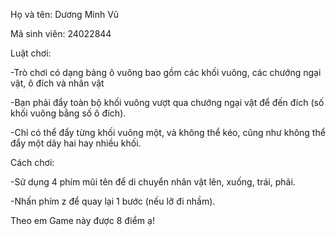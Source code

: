 Họ và tên: Dương Minh Vũ

Mã sinh viên: 24022844


Luật chơi:

  -Trò chơi có dạng bảng ô vuông bao gồm các khối vuông, các chướng ngại vật, ô đích và nhân vật
  
  -Bạn phải đẩy toàn bộ khối vuông vượt qua chướng ngại vật để đến đích (số khối vuông bằng số ô đích).
  
  -Chỉ có thể đẩy từng khối vuông một, và không thể kéo, cũng như không thể đẩy một dãy hai hay nhiều khối.

Cách chơi:

  -Sử dụng 4 phím mũi tên để di chuyển nhân vật lên, xuống, trái, phải.

  -Nhấn phím z để quay lại 1 bước (nếu lỡ đi nhầm).

  
Theo em Game này được 8 điểm ạ!
